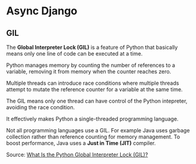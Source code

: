 # Async Django

## GIL

The **Global Interpreter Lock (GIL)** is a feature of Python that basically means only one line of code can be executed at a time.

Python manages memory by counting the number of references to a variable, removing it from memory when the counter reaches zero.

Multiple threads can introduce race conditions where multiple threads attempt to mutate the reference counter for a variable at the same time.

The GIL means only one thread can have control of the Python intepreter, avoiding the race condition.

It effectively makes Python a single-threaded programming language.

Not all programming languages use a GIL. For example Java uses garbage collection rather than reference counting for memory management. To boost performance, Java uses a **Just in Time (JIT)** compiler. 

Source: [What Is the Python Global Interpreter Lock (GIL)?](https://realpython.com/python-gil)
